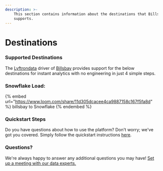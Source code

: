 ```yaml
---
description: >-
    This section contains information about the destinations that Billsbay
    supports.
---
```


# Destinations

### Supported Destinations

The [Lyftrondata](https://www.lyftrondata.com/) driver of [Billsbay](https://www.lyftrondata.com/integration/billsbay/) provides support for the below destinations for instant analytics with no engineering in just 4 simple steps.

### Snowflake Load:

{% embed url="https://www.loom.com/share/11d305dcacee4ca9887158c167f5fa8d" %}
billsbay to Snowflake
{% endembed %}

### Quickstart Steps

Do you have questions about how to use the platform? Don't worry; we've got you covered. Simply follow the quickstart instructions [here](../../../quickstart-steps.md).

### Questions? <a href="#questions" id="questions"></a>

We're always happy to answer any additional questions you may have! [Set up a meeting with our data experts.](https://www.lyftrondata.com/book-a-meeting/)
